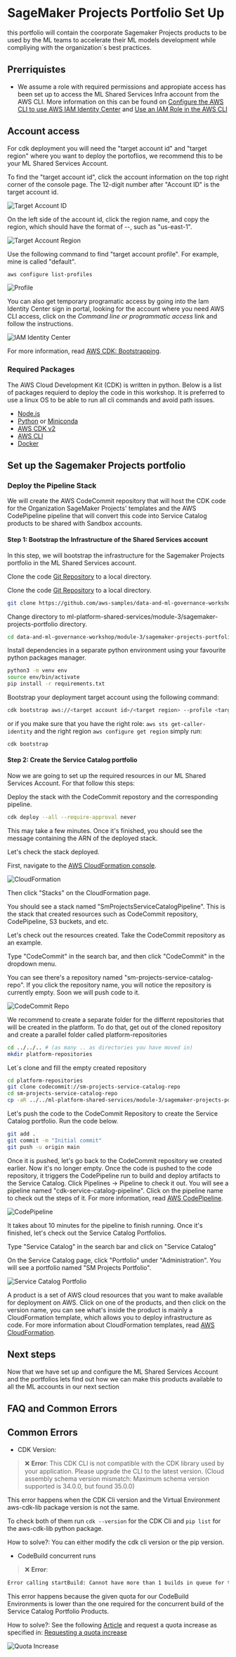 # SageMaker Projects Portfolio Set Up

this portfolio will contain the coorporate Sagemaker Projects products to be used by the ML teams to accelerate their ML models development while compliying with the organization´s best practices.

## Prerriquistes

- We assume a role with required permissions and appropiate access has been set up to access the ML Shared Services Infra account from the AWS CLI. More information on this can be found on [Configure the AWS CLI to use AWS IAM Identity Center](https://docs.aws.amazon.com/cli/latest/userguide/cli-configure-sso.html) and [Use an IAM Role in the AWS CLI](https://docs.aws.amazon.com/cli/latest/userguide/cli-configure-role.html)

## Account access

For cdk deployment you will need the "target account id" and "target region" where you want to deploy the portoflios, we recommend this to be your ML Shared Services Account.

To find the "target account id", click the account information on the top right corner of the console page. The 12-digit number after "Account ID" is the target account id.

![Target Account ID](diagrams/setup-ml-engineering-service-catalog-portfolios/setup-ml-engineering-service-catalog-portfolios-2.png)


On the left side of the account id, click the region name, and copy the region, which should have the format of <country code>-<region>-<number>, such as "us-east-1".
    
![Target Account Region](diagrams/setup-ml-engineering-service-catalog-portfolios/setup-ml-engineering-service-catalog-portfolios-3.png)


Use the following command to find "target account profile". For example, mine is called "default".

```bash
aws configure list-profiles
```


![Profile](diagrams/setup-ml-engineering-service-catalog-portfolios/setup-ml-engineering-service-catalog-portfolios-4.png)

You can also get temporary programatic access by going into the Iam Identity Center sign in portal, looking for the account where you need AWS CLI access, click on the *Command line or programmatic access* link and follow the instructions.

![IAM Identity Center](diagrams/setup-ml-engineering-service-catalog-portfolios/setup-ml-engineering-service-catalog-portfolios-iam-identity-center.png)

For more information, read [AWS CDK: Bootstrapping](https://docs.aws.amazon.com/cdk/v2/guide/bootstrapping.html#bootstrapping-howto).

### Required Packages

The AWS Cloud Development Kit (CDK) is written in python. Below is a list of packages requierd to deploy the code in this workshop. It is preferred to use a linux OS to be able to run all cli commands and avoid path issues.

* [Node.js](https://nodejs.org/)
* [Python](https://www.python.org/downloads/) or [Miniconda](https://docs.conda.io/en/latest/miniconda.html)
* [AWS CDK v2](https://aws.amazon.com/cdk/)
* [AWS CLI](https://aws.amazon.com/cli/)
* [Docker](https://docs.docker.com/desktop/)


## Set up the Sagemaker Projects portfolio

### Deploy the Pipeline Stack

We will create the AWS CodeCommit repository that will host the CDK code for the Organization SageMaker Projects' templates and the AWS CodePipeline pipeline that will convert this code into Service Catalog products to be shared with Sandbox accounts.

#### Step 1: Bootstrap the Infrastructure of the Shared Services account

In this step, we will bootstrap the infrastructure for the Sagemaker Projects portfolio in the ML Shared Services account. 

Clone the code [Git Repository](git@github.com:aws-samples/data-and-ml-governance-workshop.git) to a local directory.

Clone the code [Git Repository](https://github.com/aws-samples/data-and-ml-governance-workshop.git) to a local directory.

```bash
git clone https://github.com/aws-samples/data-and-ml-governance-workshop.git
```

Change directory to ml-platform-shared-services/module-3/sagemaker-projects-portfolio directory.

```bash
cd data-and-ml-governance-workshop/module-3/sagemaker-projects-portfolio
```

Install dependencies in a separate python environment using your favourite python packages manager.

```bash
python3 -m venv env
source env/bin/activate
pip install -r requirements.txt
```

Bootstrap your deployment target account using the following command:

```bash
cdk bootstrap aws://<target account id>/<target region> --profile <target account profile>
```

or if you make sure that you have the right role: `aws sts get-caller-identity` and the right region `aws configure get region` simply run:

```bash
cdk bootstrap
```

#### Step 2: Create the Service Catalog portfolio

Now we are going to set up the required resources in our ML Shared Services Account. For that follow this steps:

Deploy the stack with the CodeCommit repostory and the corresponding pipeline.

```bash
cdk deploy --all --require-approval never
```

This may take a few minutes. Once it's finished, you should see the message containing the ARN of the deployed stack.

Let's check the stack deployed. 

First, navigate to the [AWS CloudFormation console](https://us-east-1.console.aws.amazon.com/cloudformation/home). 

![CloudFormation](diagrams/setup-ml-engineering-service-catalog-portfolios/setup-ml-engineering-service-catalog-portfolios-5.png)

Then click "Stacks" on the CloudFormation page.

You should see a stack named "SmProjectsServiceCatalogPipeline". This is the stack that created resources such as CodeCommit repository, CodePipeline, S3 buckets, and etc.


Let's check out the resources created. Take the CodeCommit repository as an example. 

Type "CodeCommit" in the search bar, and then click "CodeCommit" in the dropdown menu.

You can see there's a repository named "sm-projects-service-catalog-repo". If you click the repository name, you will notice the repository is currently empty. Soon we will push code to it.

![CodeCommit Repo](diagrams/setup-ml-engineering-service-catalog-portfolios/setup-ml-engineering-service-catalog-portfolios-6.png)

We recommend to create a separate folder for the differnt repositories that will be created in the platform. To do that, get out of the cloned repository and create a parallel folder called platform-repositories

```bash
cd ../../.. # (as many .. as directories you have moved in)
mkdir platform-repositories
```

Let´s clone and fill the empty created repository

```bash
cd platform-repositories
git clone codecommit://sm-projects-service-catalog-repo
cd sm-projects-service-catalog-repo
cp -aR ../../ml-platform-shared-services/module-3/sagemaker-projects-portfolio/. .
```

Let's push the code to the CodeCommit Repository to create the Service Catalog portfolio. Run the code below.

```bash
git add .
git commit -m "Initial commit"
git push -u origin main
```

Once it is pushed, let's go back to the CodeCommit repository we created earlier. Now it's no longer empty. Once the code is pushed to the code repository, it triggers the CodePipeline run to build and deploy artifacts to the Service Catalog. Click Pipelines -> Pipeline to check it out. You will see a pipeline named "cdk-service-catalog-pipeline". Click on the pipeline name to check out the steps of it. For more information, read [AWS CodePipeline](https://aws.amazon.com/codepipeline/?nc=sn&loc=1).

![CodePipeline](diagrams/setup-ml-engineering-service-catalog-portfolios/setup-ml-engineering-service-catalog-portfolios-7.png)


It takes about 10 minutes for the pipeline to finish running. Once it's finished, let's check out the Service Catalog Portfolios.

Type "Service Catalog" in the search bar and click on "Service Catalog"

On the Service Catalog page, click "Portfolio" under "Administration". You will see a portfolio named "SM Projects Portfolio".

![Service Catalog Portfolio](diagrams/setup-ml-engineering-service-catalog-portfolios/setup-ml-engineering-service-catalog-portfolios-8.png)

A product is a set of AWS cloud resources that you want to make available for deployment on AWS. Click on one of the products, and then click on the version name, you can see what's inside the product is mainly a CloudFormation template, which allows you to deploy infrastructure as code. For more information about CloudFormation templates, read 
[AWS CloudFormation](https://aws.amazon.com/cloudformation/). 

## Next steps

Now that we have set up and configure the ML Shared Services Account and the portfolios lets find out how we can make this products available to all the ML accounts in our next section

## FAQ and Common Errors

## Common Errors

- CDK Version:

> ❌ **Error**:
This CDK CLI is not compatible with the CDK library used by your application. Please upgrade the CLI to the latest version.
(Cloud assembly schema version mismatch: Maximum schema version supported is 34.0.0, but found 35.0.0)

This error happens when the CDK Cli version and the Virtual Environment aws-cdk-lib package version is not the same. 

To check both of them run ```cdk --version``` for the CDK Cli and ```pip list``` for the aws-cdk-lib python package.

How to solve?: You can either modify the cdk cli version or the pip version.

- CodeBuild concurrent runs

> ❌ **Error**:
```bash
Error calling startBuild: Cannot have more than 1 builds in queue for the account (Service: AWSCodeBuild; Status Code: 400; Error Code: AccountLimitExceededException; Request ID: xxxxx; Proxy: null)
```

This error happens because the given quota for our CodeBuild Environments is lower than the one required for the concurrent build of the Service Catalog Portfolio Products.

How to solve?: See the following [Article](https://repost.aws/questions/QUkKVl--5kSmCW42h1sZyq1w/codebuild-error-cannot-have-more-than-0-builds-in-queue-for-the-account) and request a quota increase as specified in: [Requesting a quota increase](https://docs.aws.amazon.com/servicequotas/latest/userguide/request-quota-increase.html)

![Quota Increase](/static/images/module-1-setup-foundations/quota-increase-request.png)